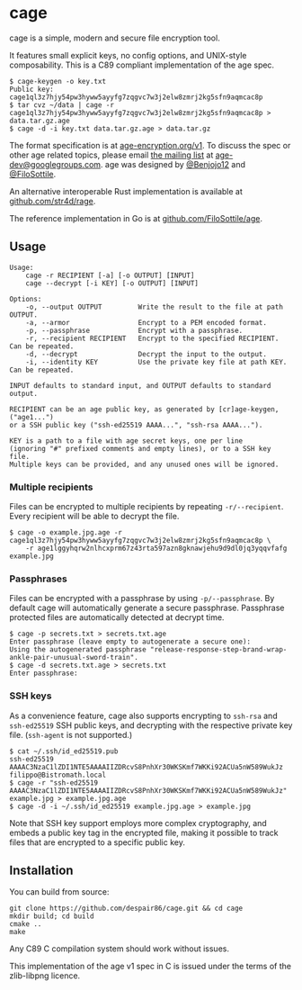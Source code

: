 # cage

cage is a simple, modern and secure file encryption tool.

It features small explicit keys, no config options, and UNIX-style composability. This is a C89 compliant implementation of the age spec.

```
$ cage-keygen -o key.txt
Public key: cage1ql3z7hjy54pw3hyww5ayyfg7zqgvc7w3j2elw8zmrj2kg5sfn9aqmcac8p
$ tar cvz ~/data | cage -r cage1ql3z7hjy54pw3hyww5ayyfg7zqgvc7w3j2elw8zmrj2kg5sfn9aqmcac8p > data.tar.gz.age
$ cage -d -i key.txt data.tar.gz.age > data.tar.gz
```

The format specification is at [age-encryption.org/v1](https://age-encryption.org/v1). To discuss the spec or other age related topics, please email [the mailing list](https://groups.google.com/d/forum/age-dev) at age-dev@googlegroups.com. age was designed by [@Benjojo12](https://twitter.com/Benjojo12) and [@FiloSottile](https://twitter.com/FiloSottile).

An alternative interoperable Rust implementation is available at [github.com/str4d/rage](https://github.com/str4d/rage).

The reference implementation in Go is at [github.com/FiloSottile/age](https://github.com/FiloSottile/age).

## Usage

```
Usage:
    cage -r RECIPIENT [-a] [-o OUTPUT] [INPUT]
    cage --decrypt [-i KEY] [-o OUTPUT] [INPUT]

Options:
    -o, --output OUTPUT         Write the result to the file at path OUTPUT.
    -a, --armor                 Encrypt to a PEM encoded format.
    -p, --passphrase            Encrypt with a passphrase.
    -r, --recipient RECIPIENT   Encrypt to the specified RECIPIENT. Can be repeated.
    -d, --decrypt               Decrypt the input to the output.
    -i, --identity KEY          Use the private key file at path KEY. Can be repeated.

INPUT defaults to standard input, and OUTPUT defaults to standard output.

RECIPIENT can be an age public key, as generated by [cr]age-keygen, ("age1...")
or a SSH public key ("ssh-ed25519 AAAA...", "ssh-rsa AAAA...").

KEY is a path to a file with age secret keys, one per line
(ignoring "#" prefixed comments and empty lines), or to a SSH key file.
Multiple keys can be provided, and any unused ones will be ignored.
```

### Multiple recipients

Files can be encrypted to multiple recipients by repeating `-r/--recipient`. Every recipient will be able to decrypt the file.

```
$ cage -o example.jpg.age -r cage1ql3z7hjy54pw3hyww5ayyfg7zqgvc7w3j2elw8zmrj2kg5sfn9aqmcac8p \
    -r age1lggyhqrw2nlhcxprm67z43rta597azn8gknawjehu9d9dl0jq3yqqvfafg example.jpg
```

### Passphrases

Files can be encrypted with a passphrase by using `-p/--passphrase`. By default cage will automatically generate a secure passphrase. Passphrase protected files are automatically detected at decrypt time.

```
$ cage -p secrets.txt > secrets.txt.age
Enter passphrase (leave empty to autogenerate a secure one):
Using the autogenerated passphrase "release-response-step-brand-wrap-ankle-pair-unusual-sword-train".
$ cage -d secrets.txt.age > secrets.txt
Enter passphrase:
```

### SSH keys

As a convenience feature, cage also supports encrypting to `ssh-rsa` and `ssh-ed25519` SSH public keys, and decrypting with the respective private key file. (`ssh-agent` is not supported.)

```
$ cat ~/.ssh/id_ed25519.pub
ssh-ed25519 AAAAC3NzaC1lZDI1NTE5AAAAIIZDRcvS8PnhXr30WKSKmf7WKKi92ACUa5nW589WukJz filippo@Bistromath.local
$ cage -r "ssh-ed25519 AAAAC3NzaC1lZDI1NTE5AAAAIIZDRcvS8PnhXr30WKSKmf7WKKi92ACUa5nW589WukJz" example.jpg > example.jpg.age
$ cage -d -i ~/.ssh/id_ed25519 example.jpg.age > example.jpg
```

Note that SSH key support employs more complex cryptography, and embeds a public key tag in the encrypted file, making it possible to track files that are encrypted to a specific public key.

## Installation
<!--
On macOS or Linux, you can use Homebrew:

```
brew tap filippo.io/cage https://filippo.io/cage
brew install cage
```

On Windows, Linux, and macOS, you can use [the pre-built binaries](https://github.com/FiloSottile/cage/releases).
-->
You can build from source:

```
git clone https://github.com/despair86/cage.git && cd cage
mkdir build; cd build
cmake ..
make
```
Any C89 C compilation system should work without issues.
<!--
On Arch Linux, cage is available from AUR as [`cage`](https://aur.archlinux.org/packcages/cage/) or [`cage-git`](https://aur.archlinux.org/packcages/cage-git/):

```bash
git clone https://aur.archlinux.org/cage.git
cd cage
makepkg -si
```

On OpenBSD -current and 6.7+, you can use the port:

```
pkg_add cage
```

On all supported versions of FreeBSD, you can build the security/cage port or use pkg:

```
pkg install cage
```
-->
This implementation of the age v1 spec in C is issued under the terms of the zlib-libpng licence.

